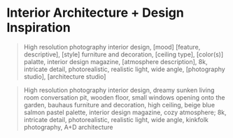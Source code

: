 # Interior Architecture + Design Inspiration

> High resolution photography interior design, [mood] [feature, descriptive], [style] furniture and decoration, [ceiling type], [color(s)] palatte, interior design magazine, [atmosphere description], 8k, intricate detail, photorealistic, realistic light, wide angle, [photography studio], [architecture studio]

> High resolution photography interior design, dreamy sunken living room conversation pit, wooden floor, small windows opening onto the garden, bauhaus furniture and decoration, high ceiling, beige blue salmon pastel palette, interior design magazine, cozy atmosphere; 8k, intricate detail, photorealistic, realistic light, wide angle, kinkfolk photography, A+D architecture
